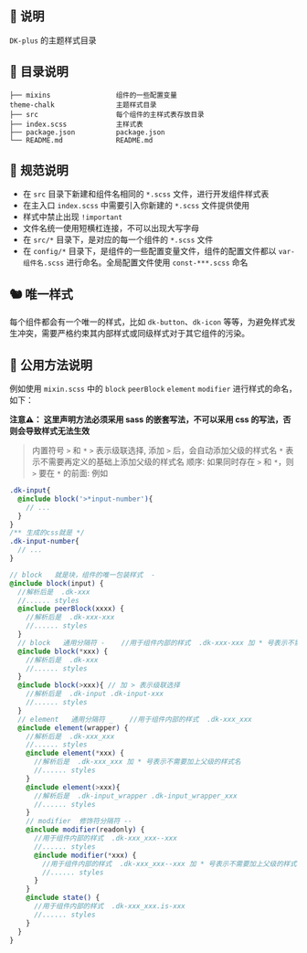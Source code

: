 ## 🐳 说明

`DK-plus` 的主题样式目录

## 🦩 目录说明

```
├── mixins                组件的一些配置变量
theme-chalk               主题样式目录
├── src                   每个组件的主样式表存放目录
├── index.scss            主样式表
├── package.json          package.json
└── README.md             README.md
```

## 🚧 规范说明

- 在 `src` 目录下新建和组件名相同的 `*.scss` 文件，进行开发组件样式表
- 在主入口 `index.scss` 中需要引入你新建的 `*.scss` 文件提供使用
- 样式中禁止出现 `!important`
- 文件名统一使用短横杠连接，不可以出现大写字母
- 在 `src/*` 目录下，是对应的每一个组件的 `*.scss` 文件
- 在 `config/*` 目录下，是组件的一些配置变量文件，组件的配置文件都以 `var-组件名.scss` 进行命名。全局配置文件使用 `const-***.scss` 命名

## 🐿️ 唯一样式

每个组件都会有一个唯一的样式，比如 `dk-button`、`dk-icon` 等等，为避免样式发生冲突，需要严格约束其内部样式或同级样式对于其它组件的污染。

## 🚧 公用方法说明

例如使用 `mixin.scss` 中的 `block` `peerBlock` `element` `modifier` 进行样式的命名，如下：

**注意⚠️： 这里声明方法必须采用 sass 的嵌套写法，不可以采用 css 的写法，否则会导致样式无法生效**
> 内置符号 `>` 和 `*`
> `>` 表示级联选择, 添加 `>` 后，会自动添加父级的样式名
> `*` 表示不需要再定义的基础上添加父级的样式名
> 顺序: 如果同时存在 `>` 和 `*`，则 `>` 要在 `*` 的前面: 例如
```scss
.dk-input{
  @include block('>*input-number'){
    // ... 
  }
}
/** 生成的css就是 */
.dk-input-number{
  // ...
}
```

```scss
// block   就是块，组件的唯一包装样式  -
@include block(input) {
  //解析后是  .dk-xxx
  //...... styles
  @include peerBlock(xxxx) {
    //解析后是  .dk-xxx-xxx
    //...... styles
  }
  // block   通用分隔符 -    //用于组件内部的样式  .dk-xxx-xxx 加 * 号表示不需要加上父级的样式名
  @include block(*xxx) {
    //解析后是  .dk-xxx
    //...... styles
  }
  @include block(>xxx){ // 加 > 表示级联选择
    //解析后是  .dk-input .dk-input-xxx
    //...... styles
  }
  // element   通用分隔符 _    //用于组件内部的样式  .dk-xxx_xxx
  @include element(wrapper) {
    //解析后是  .dk-xxx_xxx
    //...... styles
    @include element(*xxx) {
      //解析后是  .dk-xxx_xxx 加 * 号表示不需要加上父级的样式名
      //...... styles
    }
    @include element(>xxx){
      //解析后是  .dk-input_wrapper .dk-input_wrapper_xxx
      //...... styles
    }
    // modifier  修饰符分隔符 --
    @include modifier(readonly) {
      //用于组件内部的样式  .dk-xxx_xxx--xxx
      //...... styles
      @include modifier(*xxx) {
        //用于组件内部的样式  .dk-xxx_xxx--xxx 加 * 号表示不需要加上父级的样式名
        //...... styles
      }
    }
    @include state() {
      //用于组件内部的样式  .dk-xxx_xxx.is-xxx
      //...... styles
    }
  }
}
```

